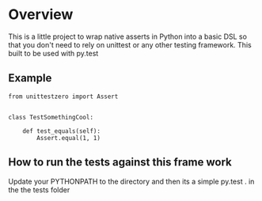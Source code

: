 # Overview #

This is a little project to wrap native asserts in Python into a basic DSL so 
that you don't need to rely on unittest or any other testing framework. This 
built to be used with py.test

## Example ##

    from unittestzero import Assert


    class TestSomethingCool:

        def test_equals(self):
            Assert.equal(1, 1)

## How to run the tests against this frame work ##

Update your PYTHONPATH to the directory and then its a simple 
    py.test . 
in the the tests folder
